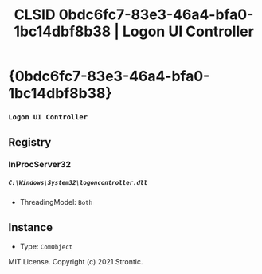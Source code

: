 ﻿---
title: "CLSID 0bdc6fc7-83e3-46a4-bfa0-1bc14dbf8b38 | Logon UI Controller"
excerpt: What is COM-Object CLSID 0bdc6fc7-83e3-46a4-bfa0-1bc14dbf8b38?
---

# {0bdc6fc7-83e3-46a4-bfa0-1bc14dbf8b38}

### `Logon UI Controller`

## Registry


### InProcServer32

##### `C:\Windows\System32\logoncontroller.dll`
* ThreadingModel: `Both`

## Instance

* Type: `ComObject`

MIT License. Copyright (c) 2021 Strontic.


